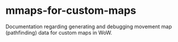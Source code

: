 # mmaps-for-custom-maps
Documentation regarding generating and debugging movement map (pathfinding) data for custom maps in WoW.
